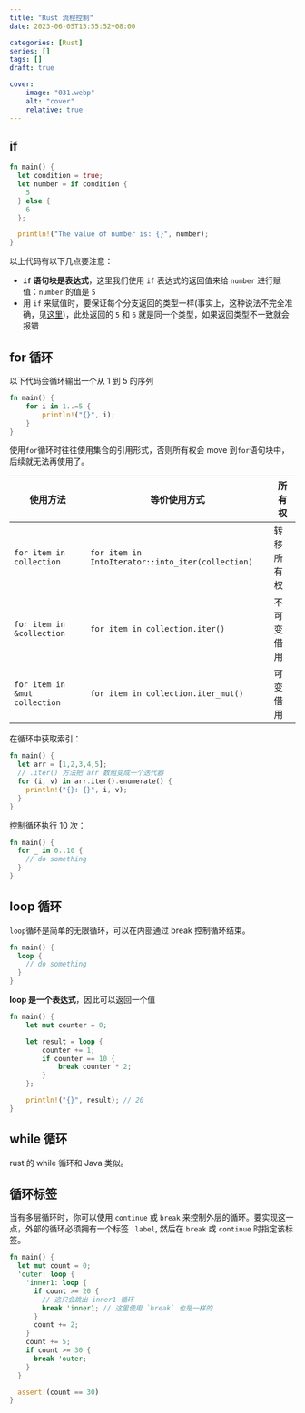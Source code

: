```yaml
---
title: "Rust 流程控制"
date: 2023-06-05T15:55:52+08:00

categories: [Rust]
series: []
tags: []
draft: true

cover:
    image: "031.webp"
    alt: "cover"
    relative: true
---
```


## if

```rust
fn main() {
  let condition = true;
  let number = if condition {
    5
  } else {
    6
  };

  println!("The value of number is: {}", number);
}
```

以上代码有以下几点要注意：

- **`if` 语句块是表达式**，这里我们使用 `if` 表达式的返回值来给 `number` 进行赋值：`number` 的值是 `5`
- 用 `if` 来赋值时，要保证每个分支返回的类型一样(事实上，这种说法不完全准确，见[这里](https://course.rs/appendix/expressions.html#if表达式))，此处返回的 `5` 和 `6` 就是同一个类型，如果返回类型不一致就会报错

## for 循环

以下代码会循环输出一个从 1 到 5 的序列

```rust
fn main() {
    for i in 1..=5 {
        println!("{}", i);
    }
}
```

使用`for`循环时往往使用集合的引用形式，否则所有权会 move 到`for`语句块中，后续就无法再使用了。

| 使用方法                      | 等价使用方式                                      | 所有权     |
| ----------------------------- | ------------------------------------------------- | ---------- |
| `for item in collection`      | `for item in IntoIterator::into_iter(collection)` | 转移所有权 |
| `for item in &collection`     | `for item in collection.iter()`                   | 不可变借用 |
| `for item in &mut collection` | `for item in collection.iter_mut()`               | 可变借用   |

在循环中获取索引：

```rust
fn main() {
  let arr = [1,2,3,4,5];
  // .iter() 方法把 arr 数组变成一个迭代器
  for (i, v) in arr.iter().enumerate() {
    println!("{}: {}", i, v);
  }
}
```

控制循环执行 10 次：

```rust
fn main() {
  for _ in 0..10 {
    // do something
  }
}
```

## loop 循环

`loop`循环是简单的无限循环，可以在内部通过 break 控制循环结束。

```rust
fn main() {
  loop {
    // do something
  }
}
```

**loop 是一个表达式**，因此可以返回一个值

```rust
fn main() {
    let mut counter = 0;

    let result = loop {
        counter += 1;
        if counter == 10 {
            break counter * 2;
        }
    };

    println!("{}", result);	// 20
}
```

## while 循环

rust 的 while 循环和 Java 类似。

## 循环标签

当有多层循环时，你可以使用 `continue` 或 `break` 来控制外层的循环。要实现这一点，外部的循环必须拥有一个标签 `'label`, 然后在 `break` 或 `continue` 时指定该标签。

```rust
fn main() {
  let mut count = 0;
  'outer: loop {
    'inner1: loop {
      if count >= 20 {
        // 这只会跳出 inner1 循环
        break 'inner1; // 这里使用 `break` 也是一样的
      }
      count += 2;
    }
    count += 5;
    if count >= 30 {
      break 'outer;
    }
  }

  assert!(count == 30)
}
```

